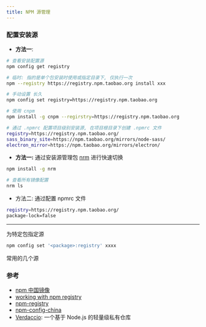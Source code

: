 ```yaml
---
title: NPM 源管理
---
```


### 配置安装源

- **方法一**:

```bash
# 查看安装配置源
npm config get registry

# 临时: 指的是单个包安装时使用或指定目录下, 仅执行一次
npm --registry https://registry.npm.taobao.org install xxx

# 手动设置 长久
npm config set registry=https://registry.npm.taobao.org

# 使用 cnpm
npm install -g cnpm --regirstry=https://registry.npm.taobao.org

# 通过 .npmrc 配置项目级别安装源, 在项目根目录下创建 .npmrc 文件
registry=https://registry.npm.taobao.org/
sass_binary_site=https://npm.taobao.org/mirrors/node-sass/
electron_mirror=https://npm.taobao.org/mirrors/electron/
```

- **方法一:** 通过安装源管理包 [nrm](https://github.com/Pana/nrm) 进行快速切换

```bash
npm install -g nrm

# 查看所有镜像配置
nrm ls

```

- 方法二: 通过配置 npmrc 文件

```bash
registry=https://registry.npm.taobao.org/
package-lock=false
```

---

为特定包指定源

```bash
npm config set '<package>:registry' xxxx
```

常用的几个源

### 参考

- [npm 中国镜像](https://npmmirror.com/)
- [working with npm registry](https://docs.github.com/en/packages/working-with-a-github-packages-registry/working-with-the-npm-registry)
- [npm-registry](https://www.npmjs.com/package/npm-registry)
- [npm-config-china](https://www.npmjs.com/package/npm-config-china)
- [Verdaccio](https://verdaccio.org/zh-CN/): 一个基于 Node.js 的轻量级私有仓库
